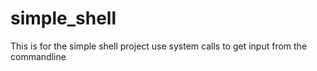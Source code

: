 # simple_shell
This is for the simple shell project
use system calls to get input from the commandline
